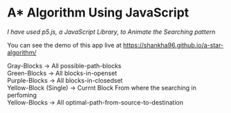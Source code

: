 # A* Algorithm Using JavaScript

<em>I have used p5.js, a JavaScript Library, to Animate the Searching pattern</em>

You can see the demo of this app live at https://shankha96.github.io/a-star-algorithm/

Gray-Blocks -> All possible-path-blocks <br />
Green-Blocks -> All blocks-in-openset <br />
Purple-Blocks -> All blocks-in-closedset <br />
Yellow-Block (Single) -> Currnt Block From where the searching in perfoming <br />
Yellow-Blocks -> All optimal-path-from-source-to-destination <br />
